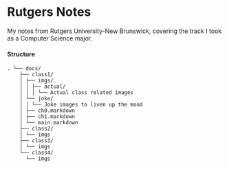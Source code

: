 # Rutgers Notes

My notes from Rutgers University-New Brunswick, covering the track I took as a Computer Science major.

#### Structure


```
. └── docs/
	├── class1/
	│ ├── imgs/
	│ │ ├── actual/ 
	│ │ │ └── Actual class related images 
	│ └── joke/ 
	│ │ └── Joke images to liven up the mood 
	│ ├── ch0.markdown 
	│ ├── ch1.markdown 
	│ └── main.markdown 
	├── class2/ 
	│ └── imgs 
	├── class3/ 
	│ └── imgs 
	└── class4/ 
	  └── imgs
```
